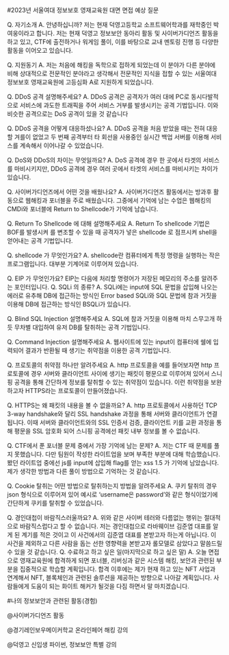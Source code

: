 #2023년 서울여대 정보보호 영재교육원 대면 면접 예상 질문

Q. 자기소개
A. 안녕하십니까? 저는 현재 덕영고등학교 소프트웨어학과를 재학중인 박여웅이라고 합니다. 저는 현재 덕영고 정보보안 동아리 활동 및 사이버가디언즈 활동을 하고 있고, CTF에 출전하거나 워게임 풀이, 이를 바탕으로 교내 멘토링 진행 등 다양한 활동을 이어오고 있습니다.

Q. 지원동기
A. 저는 처음에 해킹을 독학으로 접하게 되었는데 이 분야가 다른 분야에 비해 상대적으로 전문적인 분야라고 생각해서 전문적인 지식을 접할 수 있는 서울여대 정보보호 영재교육원에 고등심화 A로 지원하게 되었습니다. 

Q. DDoS 공격 설명해주세요?
A. DDoS 공격은 공격자가 여러 대에 PC로 동시다발적으로 서비스에 과도한 트래픽을 주어 서비스 거부를 발생시키는 공격 기법입니다. 이와 비슷한 공격으로는 DoS 공격이 있을 것 같습니다

Q. DDoS 공격을 어떻게 대응하셨나요?
A. DDoS 공격을 처음 받았을 때는 전혀 대응할 겨를이 없었고 두 번째 공격부터 타 회선을 사용중인 실시간 백업 서버를 이용해 서비스를 계속해서 이어나갈 수 있었습니다.

Q. DoS와 DDoS의 차이는 무엇일까요?
A. DoS 공격에 경우 한 곳에서 타겟의 서비스를 마비시키지만, DDoS 공격에 경우 여러 곳에서 타겟의 서비스를 마비시키는 차이가 있습니다.

Q. 사이버가디언즈에서 어떤 것을 배웠나요?
A. 사이버가디언즈 활동에서는 방과후 활동으로 웹해킹과 포너블을 주로 배웠습니다.
그중에서 기억에 남는 수업은 웹해킹의 CMDi와 포너블에 Return to Shellcode가 기억에 남습니다.

Q. Return To Shellcode 에 대해 설명해주세요
A. Return To shellcode 기법은 BOF를 발생시켜 를 변조할 수 있을 때 공격자가 넣은 shellcode 로 점프시켜 shell을 얻어내는 공격 기법입니다.

Q. shellcode 가 무엇인가요?
A. shellcode란 컴퓨터에게 특정 명령을 실행하는 작은 프로그램입니다. 대부분 기계어로 이루어져 있습니다.

Q. EIP 가 무엇인가요?
EIP는 다음에 처리할 명령어가 저장된 메모리의 주소를 알려주는 포인터입니다.
Q. SQLi 의 종류? 
A. SQLi에는 input에 SQL 문법을 삽입해 나오는 에러로 유추해 DB에 접근하는 방식인 Error based SQLi와 SQL 문법에 참과 거짓을 이용해 DB에 접근하는 방식인 BSQLi가 있습니다.

Q. Blind SQL Injection 설명해주세요
A. SQL에 참과 거짓을 이용해 마치 스무고개 하듯 무차별 대입하여 유저 DB를 탈취하는 공격 기법입니다.

Q. Command Injection 설명해주세요
A. 웹사이트에 있는 input이 컴퓨터에 쉘에 입력되어 결과가 반환될 때 생기는 취약점을 이용한 공격 기법입니다.

Q. 프로토콜의 취약점 하나만 알려주세요
A. http 프로토콜을 예를 들어보자면 http 프로토콜에 경우 서버와 클라이언트 사이에 생기는 패킷이 평문으로 이루어져 있어서 스니핑 공격을 통해 간단하게 
정보를 탈취할 수 있는 취약점이 있습니다. 이런 취약점을 보완하고자 HTTPS라는 프로토콜이 만들어졌습니다.

Q. HTTPS는 왜 패킷의 내용을 볼 수 없을까요?
A. http 프로토콜에서 사용하던 TCP 3-way handshake와 달리 SSL handshake 과정을 통해 서버와 클라이언트가 연결됩니다. 이때 서버와 클라이언트와의 SSL 인증서 검증, 클라이언트 키를 교환 과정을 통해 평문을 SSL 암호화 되어 스니핑 공격에선 패킷 내부 정보를 볼 수 없습니다.

Q. CTF에서 푼 포너블 문제 중에서 가장 기억에 남는 문제?
A. 저는 CTF 때 문제를 풀지 못했습니다. 다만 팀원이 작성한 라이트업을 보며 부족한 부분에 대해 학습했습니다. 봤던 라이트업 중에선 js를 input에 삽입해 flag를 얻는 xss 1.5 가 기억에 남았습니다. 제가 생각한 방법과 다른 풀이 방법으로 기억하는 것 같습니다.

Q. Cookie 탈취는 어떤 방법으로 탈취하는지 방법을 알려주세요
A. 쿠키 탈취의 경우 json 형식으로 이루어져 있어 예시로 ‘username은 password’와 같은 형식이었기에 간단하게 쿠키를 탈취할 수 있었습니다.

Q. 경인대첩이 바람직스러울까요?
A. 위와 같은 사이버 테러와 다름없는 행위는 절대적으로 바람직스럽다고 할 수 없습니다. 저는 경인대첩으로 라바웨이브 김준엽 대표를 알게 된 계기를 적은 것이고 이 사건에서의 김준엽 대표를 본받고자 하는게 아닙니다. 이 사건을 제외하고 다른 사람을 돕는 선한 영향력을 본받고자 롤모델로 삼았다고 말씀드릴 수 있을 것 같습니다.
Q. 수료하고 하고 싶은 일(마지막으로 하고 싶은 말)
A. 오늘 면접으로 영재교육원에 합격하게 되면 포너블, 리버싱과 같은 시스템 해킹, 보안과 관련된 부분을 집중적으로 학습할 계획입니다. 합격 이후에는 제가 현재 하고 있는 NFT 사업과 연계해서 NFT, 블록체인과 관련된 솔루션을 제공하는 방향으로 나아갈 계획입니다.
사람들에게 도움이 되는 화이트 해커가 될것을 다짐 하면서 말 마치겠습니다.

#나의 정보보안과 관련된 활동(경험)

@사이버가디언즈 활동

@경기레인보우메이커학교 온라인페어 해킹 강의

@덕영고 신입생 파이썬, 정보보안 특별 강의

